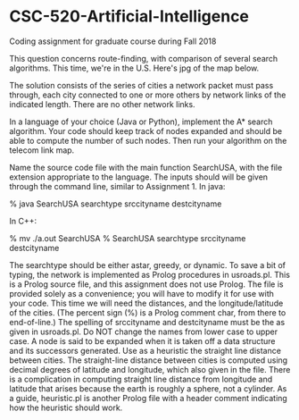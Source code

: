 # CSC-520-Artificial-Intelligence
Coding assignment for graduate course during Fall 2018

This question concerns route-finding, with comparison of several search algorithms. This time, we're in the U.S. Here's jpg of the map below.

The solution consists of the series of cities a network packet must pass through, each city connected to one or more others by network links of the indicated length. There are no other network links.


In a language of your choice (Java or Python), implement the A* search algorithm. Your code should keep track of nodes expanded and should be able to compute the number of such nodes. Then run your algorithm on the telecom link map.

Name the source code file with the main function SearchUSA, with the file extension appropriate to the language.
The inputs should will be given through the command line, similar to Assignment 1.
In java:

% java SearchUSA searchtype srccityname destcityname

In C++:

% mv ./a.out SearchUSA
% SearchUSA searchtype srccityname destcityname

The searchtype should be either astar, greedy, or dynamic.
To save a bit of typing, the network is implemented as Prolog procedures in usroads.pl. This is a Prolog source file, and this assignment does not use Prolog. The file is provided solely as a convenience; you will have to modify it for use with your code. This time we will need the distances, and the longitude/latitude of the cities. (The percent sign (%) is a Prolog comment char, from there to end-of-line.)
The spelling of srccityname and destcityname must be the as given in usroads.pl. Do NOT change the names from lower case to upper case.
A node is said to be expanded when it is taken off a data structure and its successors generated.
Use as a heuristic the straight line distance between cities. The straight-line distance between cities is computed using decimal degrees of latitude and longitude, which also given in the file. There is a complication in computing straight line distance from longitude and latitude that arises because the earth is roughly a sphere, not a cylinder. As a guide, heuristic.pl is another Prolog file with a header comment indicating how the heuristic should work.
